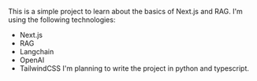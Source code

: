 This is a simple project to learn about the basics of Next.js and RAG.
I'm using the following technologies:
- Next.js
- RAG
- Langchain
- OpenAI
- TailwindCSS
I'm planning to write the project in python and typescript.

